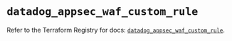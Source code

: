 # `datadog_appsec_waf_custom_rule`

Refer to the Terraform Registry for docs: [`datadog_appsec_waf_custom_rule`](https://registry.terraform.io/providers/datadog/datadog/3.59.1/docs/resources/appsec_waf_custom_rule).
